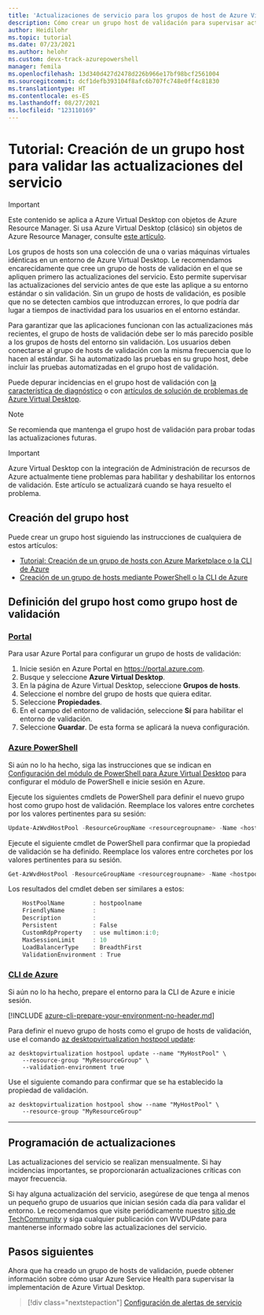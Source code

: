 ```yaml
---
title: 'Actualizaciones de servicio para los grupos de host de Azure Virtual Desktop: Azure'
description: Cómo crear un grupo host de validación para supervisar actualizaciones de servicio antes de implementar las actualizaciones en producción.
author: Heidilohr
ms.topic: tutorial
ms.date: 07/23/2021
ms.author: helohr
ms.custom: devx-track-azurepowershell
manager: femila
ms.openlocfilehash: 13d340d427d2478d226b966e17bf98bcf2561004
ms.sourcegitcommit: dcf1defb393104f8afc6b707fc748e0ff4c81830
ms.translationtype: HT
ms.contentlocale: es-ES
ms.lasthandoff: 08/27/2021
ms.locfileid: "123110169"
---
```

# <a name="tutorial-create-a-host-pool-to-validate-service-updates"></a>Tutorial: Creación de un grupo host para validar las actualizaciones del servicio

>[!IMPORTANT]
>Este contenido se aplica a Azure Virtual Desktop con objetos de Azure Resource Manager. Si usa Azure Virtual Desktop (clásico) sin objetos de Azure Resource Manager, consulte [este artículo](./virtual-desktop-fall-2019/create-validation-host-pool-2019.md).

Los grupos de hosts son una colección de una o varias máquinas virtuales idénticas en un entorno de Azure Virtual Desktop. Le recomendamos encarecidamente que cree un grupo de hosts de validación en el que se apliquen primero las actualizaciones del servicio. Esto permite supervisar las actualizaciones del servicio antes de que este las aplique a su entorno estándar o sin validación. Sin un grupo de hosts de validación, es posible que no se detecten cambios que introduzcan errores, lo que podría dar lugar a tiempos de inactividad para los usuarios en el entorno estándar.

Para garantizar que las aplicaciones funcionan con las actualizaciones más recientes, el grupo de hosts de validación debe ser lo más parecido posible a los grupos de hosts del entorno sin validación. Los usuarios deben conectarse al grupo de hosts de validación con la misma frecuencia que lo hacen al estándar. Si ha automatizado las pruebas en su grupo host, debe incluir las pruebas automatizadas en el grupo host de validación.

Puede depurar incidencias en el grupo host de validación con [la característica de diagnóstico](diagnostics-role-service.md) o con [artículos de solución de problemas de Azure Virtual Desktop](troubleshoot-set-up-overview.md).

>[!NOTE]
> Se recomienda que mantenga el grupo host de validación para probar todas las actualizaciones futuras.

>[!IMPORTANT]
>Azure Virtual Desktop con la integración de Administración de recursos de Azure actualmente tiene problemas para habilitar y deshabilitar los entornos de validación. Este artículo se actualizará cuando se haya resuelto el problema.

## <a name="create-your-host-pool"></a>Creación del grupo host

Puede crear un grupo host siguiendo las instrucciones de cualquiera de estos artículos:
- [Tutorial: Creación de un grupo de hosts con Azure Marketplace o la CLI de Azure](create-host-pools-azure-marketplace.md)
- [Creación de un grupo de hosts mediante PowerShell o la CLI de Azure](create-host-pools-powershell.md)

## <a name="define-your-host-pool-as-a-validation-host-pool"></a>Definición del grupo host como grupo host de validación

### <a name="portal"></a>[Portal](#tab/azure-portal)

Para usar Azure Portal para configurar un grupo de hosts de validación:

1. Inicie sesión en Azure Portal en <https://portal.azure.com>.
2. Busque y seleccione **Azure Virtual Desktop**.
3. En la página de Azure Virtual Desktop, seleccione **Grupos de hosts**.
4. Seleccione el nombre del grupo de hosts que quiera editar.
5. Seleccione **Propiedades**.
6. En el campo del entorno de validación, seleccione **Sí** para habilitar el entorno de validación.
7. Seleccione **Guardar**. De esta forma se aplicará la nueva configuración.

### <a name="azure-powershell"></a>[Azure PowerShell](#tab/azure-powershell)

Si aún no lo ha hecho, siga las instrucciones que se indican en [Configuración del módulo de PowerShell para Azure Virtual Desktop](powershell-module.md) para configurar el módulo de PowerShell e inicie sesión en Azure.

Ejecute los siguientes cmdlets de PowerShell para definir el nuevo grupo host como grupo host de validación. Reemplace los valores entre corchetes por los valores pertinentes para su sesión:

```powershell
Update-AzWvdHostPool -ResourceGroupName <resourcegroupname> -Name <hostpoolname> -ValidationEnvironment:$true
```

Ejecute el siguiente cmdlet de PowerShell para confirmar que la propiedad de validación se ha definido. Reemplace los valores entre corchetes por los valores pertinentes para su sesión.

```powershell
Get-AzWvdHostPool -ResourceGroupName <resourcegroupname> -Name <hostpoolname> | Format-List
```

Los resultados del cmdlet deben ser similares a estos:

```powershell
    HostPoolName        : hostpoolname
    FriendlyName        :
    Description         :
    Persistent          : False
    CustomRdpProperty   : use multimon:i:0;
    MaxSessionLimit     : 10
    LoadBalancerType    : BreadthFirst
    ValidationEnvironment : True
```

### <a name="azure-cli"></a>[CLI de Azure](#tab/azure-cli)

Si aún no lo ha hecho, prepare el entorno para la CLI de Azure e inicie sesión.

[!INCLUDE [azure-cli-prepare-your-environment-no-header.md](../../includes/azure-cli-prepare-your-environment-no-header.md)]

Para definir el nuevo grupo de hosts como el grupo de hosts de validación, use el comando [az desktopvirtualization hostpool update](/cli/azure/desktopvirtualization#az_desktopvirtualization_hostpool_update):

```azurecli
az desktopvirtualization hostpool update --name "MyHostPool" \
    --resource-group "MyResourceGroup" \
    --validation-environment true
```

Use el siguiente comando para confirmar que se ha establecido la propiedad de validación.

```azurecli
az desktopvirtualization hostpool show --name "MyHostPool" \
    --resource-group "MyResourceGroup" 
```
---

## <a name="update-schedule"></a>Programación de actualizaciones

Las actualizaciones del servicio se realizan mensualmente. Si hay incidencias importantes, se proporcionarán actualizaciones críticas con mayor frecuencia.

Si hay alguna actualización del servicio, asegúrese de que tenga al menos un pequeño grupo de usuarios que inician sesión cada día para validar el entorno. Le recomendamos que visite periódicamente nuestro [sitio de TechCommunity](https://techcommunity.microsoft.com/t5/forums/searchpage/tab/message?filter=location&q=wvdupdate&location=forum-board:WindowsVirtualDesktop&sort_by=-topicPostDate&collapse_discussion=true) y siga cualquier publicación con WVDUPdate para mantenerse informado sobre las actualizaciones del servicio.

## <a name="next-steps"></a>Pasos siguientes

Ahora que ha creado un grupo de hosts de validación, puede obtener información sobre cómo usar Azure Service Health para supervisar la implementación de Azure Virtual Desktop.

> [!div class="nextstepaction"]
> [Configuración de alertas de servicio](./set-up-service-alerts.md)
